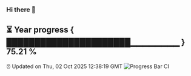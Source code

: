### Hi there 👋
⏳ Year progress { ██████████████████████▁▁▁▁▁▁▁▁ } 75.21 %
---
⏰ Updated on Thu, 02 Oct 2025 12:38:19 GMT
![Progress Bar CI](https://github.com/liununu/liununu/workflows/Progress%20Bar%20CI/badge.svg)
